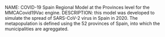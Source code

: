 NAME: COVID-19 Spain Regional Model at the Provinces level for the MMCACovid19Vac engine.
DESCRIPTION: this model was developed to simulate the spread of SARS-CoV-2 virus in Spain in 2020. The metapopulation is defined using the 52 provinces of Spain, into which the municipalities are agreggated.

